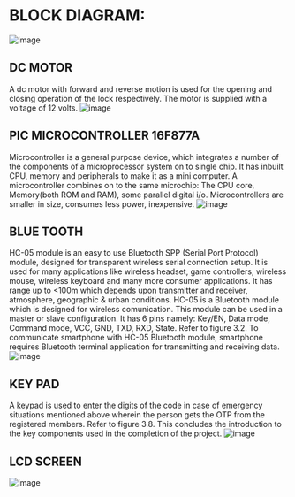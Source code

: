 # BLOCK DIAGRAM:
![image](https://user-images.githubusercontent.com/99087988/155833276-c4801621-8585-4990-892c-67e28a1652a4.png)
## DC MOTOR
A dc motor with forward and reverse motion is used for the opening and closing operation of the lock respectively. The motor is supplied with a voltage of 12 volts.
![image](https://user-images.githubusercontent.com/99087988/155833350-ebff6f88-0172-4634-b907-2f54b4b69ead.png)
## PIC MICROCONTROLLER 16F877A
Microcontroller is a general purpose device, which integrates a number of the components of a microprocessor system on to single chip. It has inbuilt CPU, memory and peripherals to make it as a mini computer. A microcontroller combines on to the same microchip: The CPU core, Memory(both ROM and RAM), some parallel digital i/o. Microcontrollers are smaller in size, consumes less power, inexpensive.
![image](https://user-images.githubusercontent.com/99087988/155833407-c82e569b-4c0d-4416-8afc-e020a4477254.png)
## BLUE TOOTH

HC-05 module is an easy to use Bluetooth SPP (Serial Port Protocol) module, designed for transparent wireless serial connection setup. It is used for many applications like wireless headset, game controllers, wireless mouse, wireless keyboard and many more consumer applications. It has range up to <100m which depends upon transmitter and receiver, atmosphere, geographic & urban conditions. HC-05 is a Bluetooth module which is designed for wireless comunication. This module can be used in a master or slave configuration. It has 6 pins namely: Key/EN, Data mode, Command mode, VCC, GND, TXD, RXD, State. Refer to figure 3.2. To communicate smartphone with HC-05 Bluetooth module, smartphone requires Bluetooth terminal application for transmitting and receiving data.
![image](https://user-images.githubusercontent.com/99087988/155833443-e1eea549-7237-465e-89c8-63c192068672.png)
## KEY PAD
A keypad is used to enter the digits of the code in case of emergency situations mentioned above wherein the person gets the OTP from the registered members. Refer to figure 3.8. This concludes the introduction to the key components used in the completion of the project.
![image](https://user-images.githubusercontent.com/99087988/155833473-86c5ef29-09ff-4ba5-8139-dd73d5f49645.png)
## LCD SCREEN
![image](https://user-images.githubusercontent.com/99087988/155833504-823d4ead-7c61-4e8d-808b-775c4db91747.png)

